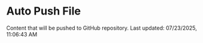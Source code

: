 # Auto Push File

Content that will be pushed to GitHub repository.
Last updated: 07/23/2025, 11:06:43 AM